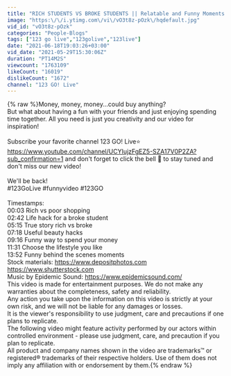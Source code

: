 ```yaml
---
title: "RICH STUDENTS VS BROKE STUDENTS || Relatable and Funny Moments by 123 GO! Live"
image: "https:\/\/i.ytimg.com\/vi\/vO3t8z-pOzk\/hqdefault.jpg"
vid_id: "vO3t8z-pOzk"
categories: "People-Blogs"
tags: ["123 go live","123golive","123live"]
date: "2021-06-18T19:03:26+03:00"
vid_date: "2021-05-29T15:30:06Z"
duration: "PT14M2S"
viewcount: "1763109"
likeCount: "16019"
dislikeCount: "1672"
channel: "123 GO! Live"
---
```

{% raw %}Money, money, money...could buy anything? <br />But what about having a fun with your friends and just enjoying spending time together. All you need is just you creativity and our video for inspiration! <br /><br />Subscribe your favorite channel 123 GO! Live⭐ <a rel="nofollow" target="blank" href="https://www.youtube.com/channel/UCYIujzFgEZ5-SZA17V0P2ZA?sub_confirmation=1">https://www.youtube.com/channel/UCYIujzFgEZ5-SZA17V0P2ZA?sub_confirmation=1</a> and don't forget to click the bell 🔔 to stay tuned and don't miss our new video!<br /><br />We'll be back! <br />#123GoLive #funnyvideo #123GO<br /><br />Timestamps:<br />00:03 Rich vs poor shopping <br />02:42 Life hack for a broke student<br />05:15 True story rich vs broke <br />07:18 Useful beauty hacks <br />09:16 Funny way to spend your money<br />11:31 Choose the lifestyle you like<br />13:52 Funny behind the scenes moments<br />Stock materials: <a rel="nofollow" target="blank" href="https://www.depositphotos.com">https://www.depositphotos.com</a> <a rel="nofollow" target="blank" href="https://www.shutterstock.com">https://www.shutterstock.com</a><br />Music by Epidemic Sound: <a rel="nofollow" target="blank" href="https://www.epidemicsound.com/">https://www.epidemicsound.com/</a><br />This video is made for entertainment purposes. We do not make any warranties about the completeness, safety and reliability.<br />Any action you take upon the information on this video is strictly at your own risk, and we will not be liable for any damages or losses.<br />It is the viewer's responsibility to use judgment, care and precautions if one plans to replicate.<br />The following video might feature activity performed by our actors within controlled environment - please use judgment, care, and precaution if you plan to replicate.<br />All product and company names shown in the video are trademarks™ or registered® trademarks of their respective holders. Use of them does not imply any affiliation with or endorsement by them.{% endraw %}

